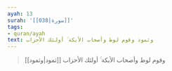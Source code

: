 ```yaml
---
ayah: 13
surah: '[[038|سورة]]'
tags:
- quran/ayah
text: وثمود وقوم لوط وأصحاب الأيكة ۚ أولئك الأحزاب
---
```

> [[ثمود|وثمود]] وقوم لوط وأصحاب الأيكة ۚ أولئك الأحزاب
